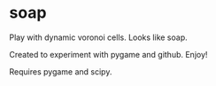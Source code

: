 # soap
Play with dynamic voronoi cells. Looks like soap.

Created to experiment with pygame and github. Enjoy!

Requires pygame and scipy.
